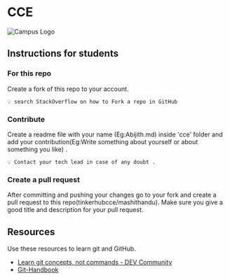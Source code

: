 # CCE
![Campus Logo](https://avatars.githubusercontent.com/u/87463691?s=400&u=d472fd44c0a6977cd53615472689eb3b1a605fa3&v=4)

## Instructions for students

###  For this repo
Create a fork of this repo to your account.
``` 
💡 search StackOverflow on how to Fork a repo in GitHub
```

### Contribute
Create a readme file with your name (Eg:Abijith.md) inside 'cce' folder and add your contribution(Eg:Write something about yourself or about something you like) .

```
💡 Contact your tech lead in case of any doubt .
```

### Create a pull request

After committing and pushing your changes go to your fork and create a pull request to this repo(tinkerhubcce/mashithandu). Make sure you give a good title and description for your pull request.


## Resources

Use these resources to learn git and GitHub.

- [Learn git concepts, not commands - DEV Community](https://dev.to/unseenwizzard/learn-git-concepts-not-commands-4gjc)
- <a href='https://guides.github.com/introduction/git-handbook/'> Git-Handbook </a>


